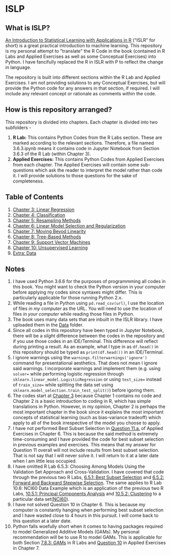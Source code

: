 # ISLP

## What is ISLP?

[An Introduction to Statistical Learning with Applications in R](http://www-bcf.usc.edu/~gareth/ISL/) ("ISLR" for short) is a great practical introduction to machine learning. This repository is my personal attempt to "translate" the R Code in the book (contained in R Labs and Applied Exercises as well as some Conceptual Exercises) into Python. I have fancifully replaced the R in ISLR with P to reflect the change in language.

The repository is built into different sections within the R Lab and Applied Exercises. I am not providing solutions to any Conceptual Exercises, but will provide the Python code for any answers in that section, if required. I will include any relevant concept or rationale as comments within the code.  

## How is this repository arranged?

This repository is divided into chapters. Each chapter is divided into two subfolders - 
1. **R Lab:** This contains Python Codes from the R Labs section. These are marked according to the relevant sections. Therefore, a file named 3.6.3.ipynb means it contains code in Jupyter Notebook from Section 3.6.3 of the R Lab (within Chapter 3).
2. **Applied Exercises:** This contains Python Codes from Applied Exercises from each chapter. The Applied Exercises will contain some sub-questions which ask the reader to interpret the model rather than code it. I will provide solutions to those questions for the sake of completeness.

## Table of Contents
1. [Chapter 3: Linear Regression](https://bit.ly/2VsS4cL)
2. [Chapter 4: Classification](http://bit.ly/2H862gG)
3. [Chapter 5: Resampling Methods](http://bit.ly/2RIQ4Ou)
4. [Chapter 6: Linear Model Selection and Regularization](http://bit.ly/2FEiza8)
5. [Chapter 7: Moving Beyod Linearity](http://bit.ly/2CNtKK7)
6. [Chapter 8: Tree-Based Methods](http://bit.ly/2sTm6Jm)
7. [Chapter 9: Support Vector Machines](http://bit.ly/2sXz1Ko)
8. [Chapter 10: Unsupervised Learning](http://bit.ly/2GlxkiJ)
9. [Extra: Data](http://bit.ly/2MmkroK)

## Notes
1. I have used Python 3.6.6 for the purposes of programmming all codes in this book. You might want to check the Python version in your computer before applying my codes since syntaxes might differ. This is particularly applicable for those running Python 2.x.
2. While reading a file in Python using `pd.read_csv(url)`, I use the location of files *in my computer* as the URL. You will need to use the location of files *in your computer* while reading those files in Python.
3. The book uses many data sets that are inbuilt in the ISLR library. I have uploaded them in the [Data](http://bit.ly/2MmkroK) folder.
4. Since all codes in this repository have been typed in Jupyter Notebook, there will be a *slight* difference between the codes in the repository and if you use those codes in an IDE/Terminal. This difference will reflect during printing a result. As an example, what I type in as `df.head()` in this repository should be typed as `print(df.head())` in an IDE/Terminal.
5. I ignore warnings using the `warnings.filterwarnings('ignore')` command for presentational aesthetics. That does not mean I ignore said warnings. I incorporate warnings and implement them (e.g. using `solver=` while performing logistic regression through `sklearn.linear_model.LogisticRegression` or using `test_size=` instead of `train_size=` while splitting the data set using `sklearn.model_selection.train_test_split()`) before igoring them.
6. The codes start at [Chapter 3](https://bit.ly/2VsS4cL) because Chapter 1 contains no code and Chapter 2 is a basic introduction to coding in R, which has simple translations in Python. However, in my opinion, Chapter 2 is perhaps the most important chapter in the book since it explains the most important concepts of statistical learning (such as bias-variance tradeoff) which apply to all of the book irrespective of the model you choose to apply.
7. I have not performed Best Subset Selection in [Question 11.a.](https://github.com/arpanganguli/ISLP/blob/master/Chapter%206/Applied%20Exercises/11.ipynb) of Applied Exercises in Chapter 6. This is because the said method is extremely time-consuming and I have provided the code for best subset selection in previous examples and exercises. This means that my answer for Question 11 overall will not include results from best subset selection. That is not say that I will never solve it. I will return to it at a later date when I am little less occupied.
8. I have omitted R Lab 6.5.3: Choosing Among Models Using the Validation Set Approach and Cross-Validation. I have covered that code through the previous two R Labs, [6.5.1: Best Subset Selection](https://github.com/arpanganguli/ISLP/blob/master/Chapter%206/R%20Lab/6.5.1%20Best%20Subset%20Selection.ipynb) and [6.5.2: Forward and Backward Stepwise Selection](https://github.com/arpanganguli/ISLP/blob/master/Chapter%206/R%20Lab/6.5.2%20Forward%20and%20Backward%20Stepwise%20Selection.ipynb). The same applies to R Lab 10.6: NCI60 Data Example which is an application of the previous two R Labs, [10.5.1: Principal Components Analysis](https://github.com/arpanganguli/ISLP/blob/master/Chapter%2010/R%20Lab/10.4%20Lab%201%20%20-%20Principal%20Components%20Analysis.ipynb) and [10.5.2: Clustering](https://github.com/arpanganguli/ISLP/blob/master/Chapter%2010/R%20Lab/10.5%20Lab%202%20-%20Clustering.ipynb) to a particular data set([NCI60](https://github.com/arpanganguli/ISLP/blob/master/Data/NCI60.csv)).
9. I have not solved Question 10 in Chapter 6. This is because my computer is constantly hanging when performing best subset selection and I have wasted close to 4 hours in this pursuit. I will come back to this question at a later date.
10. Python falls woefully short when it comes to having packages required to model Generalized Additive Models (GAMs). My personal recommendation will be to use R to model GAMs. This is applicable for both Section [7.8.3: GAMs](https://github.com/arpanganguli/ISLP/blob/master/Chapter%207/R%20Lab/7.8.3%20GAMs.ipynb) in R Labs and [Question 10](https://github.com/arpanganguli/ISLP/blob/master/Chapter%207/Applied%20Exercises/10.ipynb) in Applied Exercises in Chapter 7.
